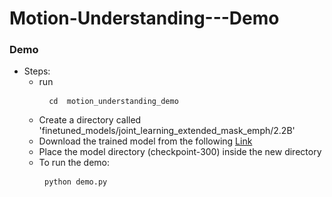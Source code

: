 # Motion-Understanding---Demo

### Demo

- Steps:
  * run <pre> ``` cd  motion_understanding_demo``` </pre>
  * Create a directory called 'finetuned_models/joint_learning_extended_mask_emph/2.2B'
  * Download the trained model from the following [Link](https://drive.google.com/drive/u/1/folders/1I1UpfHFd22oKO_zzAPQ57AblOcFWQ8RK)
  * Place the model directory (checkpoint-300) inside the new directory
  * To run the demo:  <pre> ``` python demo.py ``` </pre>
 
    
